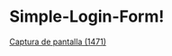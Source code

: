 # Simple-Login-Form!

[Captura de pantalla (1471)](https://user-images.githubusercontent.com/111844858/191184339-94ba58eb-b392-4439-8dae-56595cfa41cc.png)
